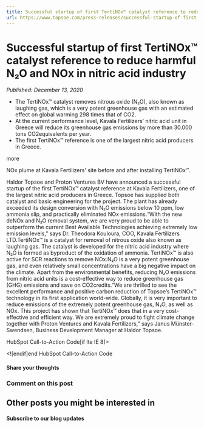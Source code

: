 ```yaml
---
title: Successful startup of first TertiNOx™ catalyst reference to reduce harmful N₂O and NOx in nitric acid industry
url: https://www.topsoe.com/press-releases/successful-startup-of-first-tertinox-catalyst-reference#main-content
---
```


# Successful startup of first TertiNOx™ catalyst reference to reduce harmful N₂O and NOx in nitric acid industry

*Published: December 13, 2020*

- The TertiNOx™ catalyst removes nitrous oxide (N₂O), also known as laughing gas, which is a very potent greenhouse gas with an estimated effect on global warming 298 times that of CO2.
- At the current performance level, Kavala Fertilizers’ nitric acid unit in Greece will reduce its greenhouse gas emissions by more than 30.000 tons CO2equivalents per year.
- The first TertiNOx™ reference is one of the largest nitric acid producers in Greece.

more

NOx plume at Kavala Fertilizers' site before and after installing TertiNOx™.

Haldor Topsoe and Proton Ventures BV have announced a successful startup of the first TertiNOx™ catalyst reference at Kavala Fertilizers, one of the largest nitric acid producers in Greece. Topsoe has supplied both catalyst and basic engineering for the project. The plant has already exceeded its design conversion with N₂O emissions below 10 ppm, low ammonia slip, and practically eliminated NOx emissions.“With the new deNOx and N₂O removal system, we are very proud to be able to outperform the current Best Available Technologies achieving extremely low emission levels,” says Dr. Theodora Kouloura, COO, Kavala Fertilizers LTD.TertiNOx™ is a catalyst for removal of nitrous oxide also known as laughing gas. The catalyst is developed for the nitric acid industry where N₂O is formed as byproduct of the oxidation of ammonia. TertiNOx™ is also active for SCR reactions to remove NOx.N₂O is a very potent greenhouse gas, and even relatively small concentrations have a big negative impact on the climate. Apart from the environmental benefits, reducing N₂O emissions from nitric acid units is a cost-effective way to reduce greenhouse gas (GHG) emissions and save on CO2credits.“We are thrilled to see the excellent performance and positive carbon reduction of Topsoe’s TertiNOx™ technology in its first application world-wide. Globally, it is very important to reduce emissions of the extremely potent greenhouse gas, N₂O, as well as NOx. This project has shown that TertiNOx™ does that in a very cost-effective and efficient way. We are extremely proud to fight climate change together with Proton Ventures and Kavala Fertilizers,” says Janus Münster-Swendsen, Business Development Manager at Haldor Topsoe.

HubSpot Call-to-Action Code[if lte IE 8]><div id="hs-cta-ie-element"></div><![endif][](https://cta-redirect.hubspot.com/cta/redirect/2115834/e571cb7b-d3d7-41ce-8be8-47bdebe0fa46)end HubSpot Call-to-Action Code

#### Share your thoughts

### Comment on this post

## Other posts you might be interested in

#### Subscribe to our blog updates